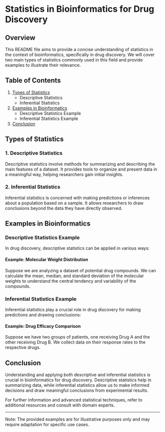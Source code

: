 # Statistics in Bioinformatics for Drug Discovery

## Overview

This README file aims to provide a concise understanding of statistics in the context of bioinformatics, specifically in drug discovery. We will cover two main types of statistics commonly used in this field and provide examples to illustrate their relevance.

## Table of Contents
1. [Types of Statistics](#types-of-statistics)
   - Descriptive Statistics
   - Inferential Statistics
2. [Examples in Bioinformatics](#examples-in-bioinformatics)
   - Descriptive Statistics Example
   - Inferential Statistics Example
3. [Conclusion](#conclusion)


## Types of Statistics

### 1. Descriptive Statistics
Descriptive statistics involve methods for summarizing and describing the main features of a dataset. It provides tools to organize and present data in a meaningful way, helping researchers gain initial insights.

### 2. Inferential Statistics
Inferential statistics is concerned with making predictions or inferences about a population based on a sample. It allows researchers to draw conclusions beyond the data they have directly observed.


## Examples in Bioinformatics

### Descriptive Statistics Example

In drug discovery, descriptive statistics can be applied in various ways:

#### Example: Molecular Weight Distribution
Suppose we are analyzing a dataset of potential drug compounds. We can calculate the mean, median, and standard deviation of the molecular weights to understand the central tendency and variability of the compounds.

### Inferential Statistics Example

Inferential statistics play a crucial role in drug discovery for making predictions and drawing conclusions:

#### Example: Drug Efficacy Comparison
Suppose we have two groups of patients, one receiving Drug A and the other receiving Drug B. We collect data on their response rates to the respective drugs.


## Conclusion

Understanding and applying both descriptive and inferential statistics is crucial in bioinformatics for drug discovery. Descriptive statistics help in summarizing data, while inferential statistics allow us to make informed decisions and draw meaningful conclusions from experimental results.

For further information and advanced statistical techniques, refer to additional resources and consult with domain experts.

---
Note: The provided examples are for illustrative purposes only and may require adaptation for specific use cases.